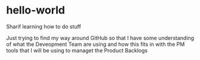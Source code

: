 # hello-world
Sharif learning how to do stuff

Just trying to find my way around GitHub so that
I have some understanding of what the Deveopment Team are using and 
how this fits in with the PM tools that I will be using
to managet the Product Backlogs

